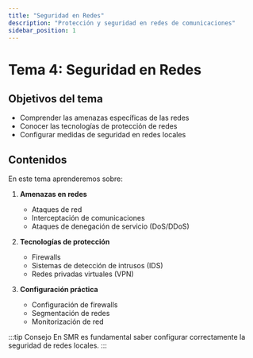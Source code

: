 ```yaml
---
title: "Seguridad en Redes"
description: "Protección y seguridad en redes de comunicaciones"
sidebar_position: 1
---
```


# Tema 4: Seguridad en Redes

## Objetivos del tema

- Comprender las amenazas específicas de las redes
- Conocer las tecnologías de protección de redes
- Configurar medidas de seguridad en redes locales

## Contenidos

En este tema aprenderemos sobre:

1. **Amenazas en redes**
   - Ataques de red
   - Interceptación de comunicaciones
   - Ataques de denegación de servicio (DoS/DDoS)

2. **Tecnologías de protección**
   - Firewalls
   - Sistemas de detección de intrusos (IDS)
   - Redes privadas virtuales (VPN)

3. **Configuración práctica**
   - Configuración de firewalls
   - Segmentación de redes
   - Monitorización de red

:::tip Consejo
En SMR es fundamental saber configurar correctamente la seguridad de redes locales.
:::
